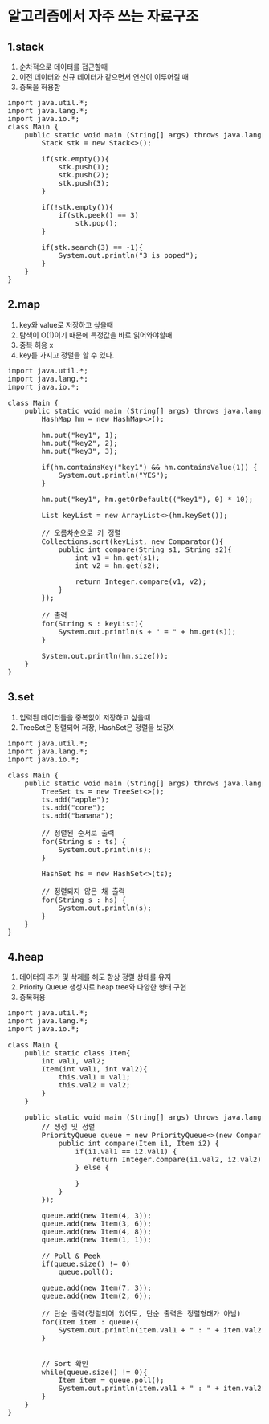 # 알고리즘에서 자주 쓰는 자료구조

## 1.stack
1. 순차적으로 데이터를 접근할때
2. 이전 데이터와 신규 데이터가 같으면서 연산이 이루어질 때
3. 중복을 허용함
<pre>
import java.util.*;
import java.lang.*;
import java.io.*;
class Main {
    public static void main (String[] args) throws java.lang Exception {
        Stack<Integer> stk = new Stack<>();
        
        if(stk.empty()){
            stk.push(1);
            stk.push(2);
            stk.push(3);
        }
        
        if(!stk.empty()){
            if(stk.peek() == 3)
                stk.pop();   
        }
        
        if(stk.search(3) == -1){
            System.out.println("3 is poped");
        }
    }
}
</pre>

## 2.map
1. key와 value로 저장하고 싶을때
2. 탐색이 O(1)이기 때문에 특정값을 바로 읽어와야할때
3. 중복 허용 x
4. key를 가지고 정렬을 할 수 있다.
<pre>
import java.util.*;
import java.lang.*;
import java.io.*;
 
class Main {
    public static void main (String[] args) throws java.lang.Exception {
        HashMap<String, Integer> hm = new HashMap<>();
        
        hm.put("key1", 1);
        hm.put("key2", 2);
        hm.put("key3", 3);
        
        if(hm.containsKey("key1") && hm.containsValue(1)) {
            System.out.println("YES");
        }
            
        hm.put("key1", hm.getOrDefault(("key1"), 0) * 10);
        
        List<String> keyList = new ArrayList<>(hm.keySet());
        
        // 오름차순으로 키 정렬
        Collections.sort(keyList, new Comparator<String>(){
            public int compare(String s1, String s2){
                int v1 = hm.get(s1);
                int v2 = hm.get(s2);
                
                return Integer.compare(v1, v2);
            }    
        });
        
        // 출력
        for(String s : keyList){
            System.out.println(s + " = " + hm.get(s));
        }
        
        System.out.println(hm.size());
    }
}
</pre>

## 3.set
1. 입력된 데이터들을 중복없이 저장하고 싶을때 
2. TreeSet은 정렬되어 저장, HashSet은 정렬을 보장X
<pre>
import java.util.*;
import java.lang.*;
import java.io.*;
 
class Main {
    public static void main (String[] args) throws java.lang.Exception {
        TreeSet<String> ts = new TreeSet<>();
        ts.add("apple");
        ts.add("core");
        ts.add("banana");
        
        // 정렬된 순서로 출력
        for(String s : ts) {
            System.out.println(s);
        }
            
        HashSet<String> hs = new HashSet<>(ts);
        
        // 정렬되지 않은 채 출력
        for(String s : hs) {
            System.out.println(s);    
        }       
    }
}
</pre>

## 4.heap
1. 데이터의 추가 및 삭제를 해도 항상 정렬 상태를 유지
2. Priority Queue 생성자로 heap tree와 다양한 형태 구현
3. 중복허용
<pre>
import java.util.*;
import java.lang.*;
import java.io.*;
 
class Main {
    public static class Item{
        int val1, val2;
        Item(int val1, int val2){
            this.val1 = val1;
            this.val2 = val2;
        }
    }
    
    public static void main (String[] args) throws java.lang.Exception {
        // 생성 및 정렬
        PriorityQueue<Item> queue = new PriorityQueue<>(new Comparator<Item>() {
            public int compare(Item i1, Item i2) {
                if(i1.val1 == i2.val1) {
                    return Integer.compare(i1.val2, i2.val2);
                } else {
                    
                }
            }
        });
        
        queue.add(new Item(4, 3));
        queue.add(new Item(3, 6));
        queue.add(new Item(4, 8));
        queue.add(new Item(1, 1));
        
        // Poll & Peek
        if(queue.size() != 0)
            queue.poll();
            
        queue.add(new Item(7, 3));
        queue.add(new Item(2, 6));
        
        // 단순 출력(정렬되어 있어도, 단순 출력은 정렬형태가 아님)
        for(Item item : queue){
            System.out.println(item.val1 + " : " + item.val2);
        }
        
        
        // Sort 확인
        while(queue.size() != 0){
            Item item = queue.poll();
            System.out.println(item.val1 + " : " + item.val2);
        }
    }
}
</pre>

